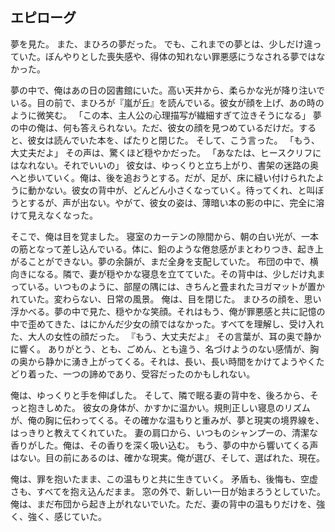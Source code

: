 ## エピローグ

夢を見た。
また、まひろの夢だった。
でも、これまでの夢とは、少しだけ違っていた。ぼんやりとした喪失感や、得体の知れない罪悪感にうなされる夢ではなかった。

夢の中で、俺はあの日の図書館にいた。高い天井から、柔らかな光が降り注いでいる。目の前で、まひろが『嵐が丘』を読んでいる。彼女が顔を上げ、あの時のように微笑む。
「この本、主人公の心理描写が繊細すぎて泣きそうになる」
夢の中の俺は、何も答えられない。ただ、彼女の顔を見つめているだけだ。すると、彼女は読んでいた本を、ぱたりと閉じた。
そして、こう言った。
「もう、大丈夫だよ」
その声は、驚くほど穏やかだった。
「あなたは、ヒースクリフにはなれない。それでいいの」
彼女は、ゆっくりと立ち上がり、書架の迷路の奥へと歩いていく。俺は、後を追おうとする。だが、足が、床に縫い付けられたように動かない。彼女の背中が、どんどん小さくなっていく。待ってくれ、と叫ぼうとするが、声が出ない。やがて、彼女の姿は、薄暗い本の影の中に、完全に溶けて見えなくなった。

そこで、俺は目を覚ました。
寝室のカーテンの隙間から、朝の白い光が、一本の筋となって差し込んでいる。体に、鉛のような倦怠感がまとわりつき、起き上がることができない。夢の余韻が、まだ全身を支配していた。
布団の中で、横向きになる。隣で、妻が穏やかな寝息を立てていた。その背中は、少しだけ丸まっている。いつものように、部屋の隅には、きちんと畳まれたヨガマットが置かれていた。変わらない、日常の風景。
俺は、目を閉じた。
まひろの顔を、思い浮かべる。夢の中で見た、穏やかな笑顔。それはもう、俺が罪悪感と共に記憶の中で歪めてきた、はにかんだ少女の顔ではなかった。すべてを理解し、受け入れた、大人の女性の顔だった。
『もう、大丈夫だよ』
その言葉が、耳の奥で静かに響く。
ありがとう、とも、ごめん、とも違う、名づけようのない感情が、胸の奥から静かに湧き上がってくる。それは、長い、長い時間をかけてようやくたどり着った、一つの諦めであり、受容だったのかもしれない。

俺は、ゆっくりと手を伸ばした。
そして、隣で眠る妻の背中を、後ろから、そっと抱きしめた。
彼女の身体が、かすかに温かい。規則正しい寝息のリズムが、俺の胸に伝わってくる。その確かな温もりと重みが、夢と現実の境界線を、はっきりと教えてくれていた。
妻の肩口から、いつものシャンプーの、清潔な香りがした。俺は、その香りを深く吸い込む。
もう、夢の中から響いてくる声はない。目の前にあるのは、確かな現実。俺が選び、そして、選ばれた、現在。

俺は、罪を抱いたまま、この温もりと共に生きていく。
矛盾も、後悔も、空虚さも、すべてを抱え込んだまま。
窓の外で、新しい一日が始まろうとしていた。俺は、まだ布団から起き上がれないでいた。ただ、妻の背中の温もりだけを、強く、強く、感じていた。